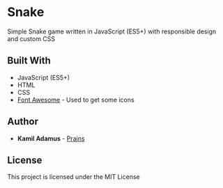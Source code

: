 # Snake

Simple Snake game written in JavaScript (ES5+) with responsible design and custom CSS

## Built With

* JavaScript (ES5+)
* HTML
* CSS
* [Font Awesome](https://fontawesome.com/) - Used to get some icons

## Author

* **Kamil Adamus** - [Prajns](https://github.com/prajns)

## License

This project is licensed under the MIT License